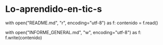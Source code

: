 # Lo-aprendido-en-tic-s
with open("README.md", "r", encoding="utf-8") as f:
    contenido = f.read()

with open("INFORME_GENERAL.md", "w", encoding="utf-8") as f:
    f.write(contenido)
